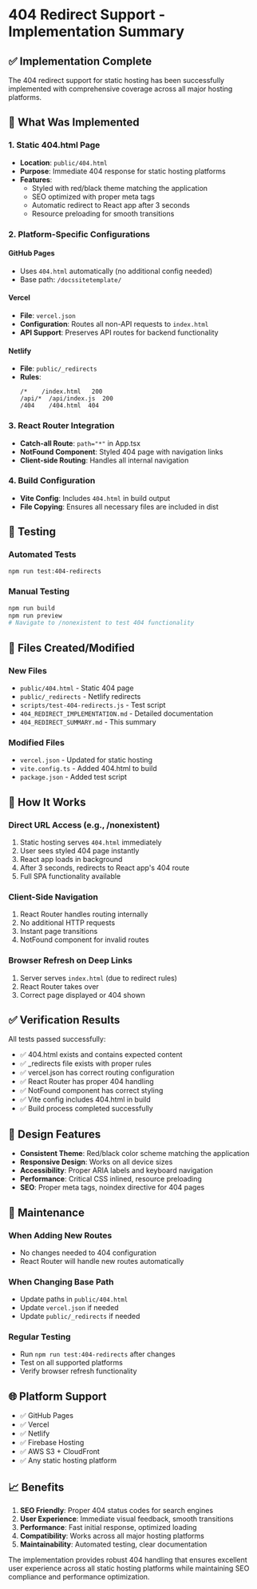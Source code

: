 # 404 Redirect Support - Implementation Summary

## ✅ Implementation Complete

The 404 redirect support for static hosting has been successfully implemented with comprehensive coverage across all major hosting platforms.

## 🎯 What Was Implemented

### 1. Static 404.html Page
- **Location**: `public/404.html`
- **Purpose**: Immediate 404 response for static hosting platforms
- **Features**:
  - Styled with red/black theme matching the application
  - SEO optimized with proper meta tags
  - Automatic redirect to React app after 3 seconds
  - Resource preloading for smooth transitions

### 2. Platform-Specific Configurations

#### GitHub Pages
- Uses `404.html` automatically (no additional config needed)
- Base path: `/docssitetemplate/`

#### Vercel
- **File**: `vercel.json`
- **Configuration**: Routes all non-API requests to `index.html`
- **API Support**: Preserves API routes for backend functionality

#### Netlify
- **File**: `public/_redirects`
- **Rules**:
  ```
  /*    /index.html   200
  /api/*  /api/index.js  200
  /404    /404.html  404
  ```

### 3. React Router Integration
- **Catch-all Route**: `path="*"` in App.tsx
- **NotFound Component**: Styled 404 page with navigation links
- **Client-side Routing**: Handles all internal navigation

### 4. Build Configuration
- **Vite Config**: Includes `404.html` in build output
- **File Copying**: Ensures all necessary files are included in dist

## 🧪 Testing

### Automated Tests
```bash
npm run test:404-redirects
```

### Manual Testing
```bash
npm run build
npm run preview
# Navigate to /nonexistent to test 404 functionality
```

## 📁 Files Created/Modified

### New Files
- `public/404.html` - Static 404 page
- `public/_redirects` - Netlify redirects
- `scripts/test-404-redirects.js` - Test script
- `404_REDIRECT_IMPLEMENTATION.md` - Detailed documentation
- `404_REDIRECT_SUMMARY.md` - This summary

### Modified Files
- `vercel.json` - Updated for static hosting
- `vite.config.ts` - Added 404.html to build
- `package.json` - Added test script

## 🚀 How It Works

### Direct URL Access (e.g., /nonexistent)
1. Static hosting serves `404.html` immediately
2. User sees styled 404 page instantly
3. React app loads in background
4. After 3 seconds, redirects to React app's 404 route
5. Full SPA functionality available

### Client-Side Navigation
1. React Router handles routing internally
2. No additional HTTP requests
3. Instant page transitions
4. NotFound component for invalid routes

### Browser Refresh on Deep Links
1. Server serves `index.html` (due to redirect rules)
2. React Router takes over
3. Correct page displayed or 404 shown

## ✅ Verification Results

All tests passed successfully:
- ✅ 404.html exists and contains expected content
- ✅ _redirects file exists with proper rules
- ✅ vercel.json has correct routing configuration
- ✅ React Router has proper 404 handling
- ✅ NotFound component has correct styling
- ✅ Vite config includes 404.html in build
- ✅ Build process completed successfully

## 🎨 Design Features

- **Consistent Theme**: Red/black color scheme matching the application
- **Responsive Design**: Works on all device sizes
- **Accessibility**: Proper ARIA labels and keyboard navigation
- **Performance**: Critical CSS inlined, resource preloading
- **SEO**: Proper meta tags, noindex directive for 404 pages

## 🔧 Maintenance

### When Adding New Routes
- No changes needed to 404 configuration
- React Router will handle new routes automatically

### When Changing Base Path
- Update paths in `public/404.html`
- Update `vercel.json` if needed
- Update `public/_redirects` if needed

### Regular Testing
- Run `npm run test:404-redirects` after changes
- Test on all supported platforms
- Verify browser refresh functionality

## 🌐 Platform Support

- ✅ GitHub Pages
- ✅ Vercel
- ✅ Netlify
- ✅ Firebase Hosting
- ✅ AWS S3 + CloudFront
- ✅ Any static hosting platform

## 📈 Benefits

1. **SEO Friendly**: Proper 404 status codes for search engines
2. **User Experience**: Immediate visual feedback, smooth transitions
3. **Performance**: Fast initial response, optimized loading
4. **Compatibility**: Works across all major hosting platforms
5. **Maintainability**: Automated testing, clear documentation

The implementation provides robust 404 handling that ensures excellent user experience across all static hosting platforms while maintaining SEO compliance and performance optimization.

